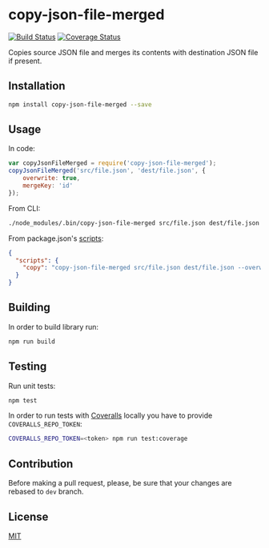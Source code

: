 # copy-json-file-merged

[![Build Status](https://travis-ci.org/ezze/copy-json-file-merged.svg?branch=master)](https://travis-ci.org/ezze/copy-json-file-merged)
[![Coverage Status](https://coveralls.io/repos/github/ezze/copy-json-file-merged/badge.svg?branch=dev)](https://coveralls.io/github/ezze/copy-json-file-merged?branch=dev)

Copies source JSON file and merges its contents with destination JSON file if present.

## Installation

```bash
npm install copy-json-file-merged --save
```

## Usage

In code:

```javascript
var copyJsonFileMerged = require('copy-json-file-merged');
copyJsonFileMerged('src/file.json', 'dest/file.json', {
    overwrite: true,
    mergeKey: 'id'
});
```

From CLI:

```bash
./node_modules/.bin/copy-json-file-merged src/file.json dest/file.json --overwrite --mergeKey id
```

From package.json's [scripts](https://docs.npmjs.com/misc/scripts):

```json
{
  "scripts": {
    "copy": "copy-json-file-merged src/file.json dest/file.json --overwrite --mergeKey id"
  }
}
```

## Building

In order to build library run:

```bash
npm run build
```
    
## Testing
    
Run unit tests:

```bash
npm test
```
    
In order to run tests with [Coveralls](http://coveralls.io) locally you have to provide `COVERALLS_REPO_TOKEN`:
        
```bash
COVERALLS_REPO_TOKEN=<token> npm run test:coverage
```
    
## Contribution
    
Before making a pull request, please, be sure that your changes are rebased to `dev` branch.

## License

[MIT](LICENSE)
